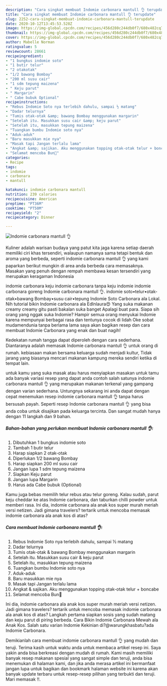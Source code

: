 ```yaml
---
description: "Cara singkat membuat Indomie carbonara mantull 👌 terupdate"
title: "Cara singkat membuat Indomie carbonara mantull 👌 terupdate"
slug: 2252-cara-singkat-membuat-indomie-carbonara-mantull-terupdate
date: 2020-10-12T13:45:53.528Z
image: https://img-global.cpcdn.com/recipes/456d280c244db0f7/680x482cq70/indomie-carbonara-mantull-👌-foto-resep-utama.jpg
thumbnail: https://img-global.cpcdn.com/recipes/456d280c244db0f7/680x482cq70/indomie-carbonara-mantull-👌-foto-resep-utama.jpg
cover: https://img-global.cpcdn.com/recipes/456d280c244db0f7/680x482cq70/indomie-carbonara-mantull-👌-foto-resep-utama.jpg
author: Mabelle Norman
ratingvalue: 5
reviewcount: 28661
recipeingredient:
- "1 bungkus indomie soto"
- "1 butir telur"
- "2 otakotak"
- "1/2 bawang Bombay"
- "200 ml susu cair"
- "1 sdm tepung maizena"
- " Keju parut"
- " Margarin"
- " Cabe bubuk Optional"
recipeinstructions:
- "Rebus Indomie Soto nya terlebih dahulu, sampai ½ matang"
- "Dadar telurnya"
- "Tumis otak-otak &amp; bawang Bombay menggunakan margarin"
- "Setelah itu. Masukkan susu cair &amp; keju parut"
- "Setelah itu, masukkan tepung maizena"
- "Tuangkan bumbu Indomie soto nya"
- "Aduk-aduk"
- "Baru masukkan mie nya"
- "Masak tapi Jangan terlalu lama"
- "Angkat &amp; sajikan. Aku menggunakan topping otak-otak telur + boncabe"
- "Selamat mencoba Bun🥰"
categories:
- Recipe
tags:
- indomie
- carbonara
- mantull

katakunci: indomie carbonara mantull 
nutrition: 239 calories
recipecuisine: American
preptime: "PT36M"
cooktime: "PT50M"
recipeyield: "2"
recipecategory: Dinner

---
```



![Indomie carbonara mantull 👌](https://img-global.cpcdn.com/recipes/456d280c244db0f7/680x482cq70/indomie-carbonara-mantull-👌-foto-resep-utama.jpg)

Kuliner adalah warisan budaya yang patut kita jaga karena setiap daerah memiliki ciri khas tersendiri, walaupun namanya sama tetapi bentuk dan aroma yang berbeda, seperti indomie carbonara mantull 👌 yang kami paparkan berikut mungkin di area anda berbeda cara memasaknya. Masakan yang penuh dengan rempah membawa kesan tersendiri yang merupakan keragaman Indonesia

indomie carbonara keju indomie carbonara tanpa keju indomie indomie carbonara goreng Indomie carbonara mantull 👌. indomie soto•telur•otak-otak•bawang Bombay•susu cair•tepung Indomie Soto Carbonara ala Lokal. Nih tutorial bikin Indomie carbonara ala Edlnlaura😍 Yang suka makanan creamy creamy gitu pasti bakalan suka banget Apalagi buat para. Siapa sih orang yang nggak suka Indomie? Hampir semua orang menyukai Indomie karena mempunyai berbagai rasa dan tentunya cocok di lidah Oke sobat mudamendunia tanpa berlama lama saya akan bagikan resep dan cara membuat Indomie Carbonara yang enak dan buat nagih!

Kedekatan rumah tangga dapat diperoleh dengan cara sederhana. Diantaranya adalah memasak Indomie carbonara mantull 👌 untuk orang di rumah. kebiasaan makan bersama keluarga sudah menjadi kultur, Tidak jarang yang biasanya mencari makanan kampung mereka sendiri ketika di tempat lain.

untuk kamu yang suka masak atau harus menyiapkan masakan untuk tamu ada banyak variasi resep yang dapat anda contoh salah satunya indomie carbonara mantull 👌 yang merupakan makanan terkenal yang gampang dengan varian sederhana. Untungnya sekarang ini anda dapat dengan cepat menemukan resep indomie carbonara mantull 👌 tanpa harus bersusah payah.
Seperti resep Indomie carbonara mantull 👌 yang bisa anda coba untuk disajikan pada keluarga tercinta. Dan sangat mudah hanya dengan 11 langkah dan 9 bahan.


<!--inarticleads1-->

##### Bahan-bahan yang perlukan membuat Indomie carbonara mantull 👌:

1. Dibutuhkan 1 bungkus indomie soto
1. Tambah 1 butir telur
1. Harap siapkan 2 otak-otak
1. Diperlukan 1/2 bawang Bombay
1. Harap siapkan 200 ml susu cair
1. Jangan lupa 1 sdm tepung maizena
1. Siapkan  Keju parut
1. Jangan lupa  Margarin
1. Harus ada  Cabe bubuk (Optional)


Kamu juga bebas memilih telur rebus atau telur goreng. Kalau sudah, parut keju cheddar ke atas Indomie carbonara, dan taburkan chilli powder untuk memberi rasa. Ini dia, indomie carbonara ala anak kos super murah meriah versi netizen. Jadi gimana travelers? tertarik untuk mencoba memasak indomie carbonara ala anak kos di atas? 

<!--inarticleads2-->

##### Cara membuat  Indomie carbonara mantull 👌:

1. Rebus Indomie Soto nya terlebih dahulu, sampai ½ matang
1. Dadar telurnya
1. Tumis otak-otak &amp; bawang Bombay menggunakan margarin
1. Setelah itu. Masukkan susu cair &amp; keju parut
1. Setelah itu, masukkan tepung maizena
1. Tuangkan bumbu Indomie soto nya
1. Aduk-aduk
1. Baru masukkan mie nya
1. Masak tapi Jangan terlalu lama
1. Angkat &amp; sajikan. Aku menggunakan topping otak-otak telur + boncabe
1. Selamat mencoba Bun🥰


Ini dia, indomie carbonara ala anak kos super murah meriah versi netizen. Jadi gimana travelers? tertarik untuk mencoba memasak indomie carbonara ala anak kos di atas? Langkah pertama siapkan sosis yang sudah matang dan keju parut di piring berbeda. Cara Bikin Indomie Carbonara Mewah ala Anak Kos. Salah satu varian Indomie Kekinian di?@warungkhasbatu?ada Indomie Carbonara. 

Demikianlah cara membuat indomie carbonara mantull 👌 yang mudah dan teruji. Terima kasih untuk waktu anda untuk membaca artikel resep ini. Saya yakin anda bisa berkreasi dengan mudah di rumah. Kami masih memiliki banyak resep makanan spesial yang sangat simple dan teruji, anda bisa menemukan di halaman kami, dan jika anda merasa artikel ini bermanfaat jangan lupa untuk bagikan dan bookmark halaman website ini karena akan banyak update terbaru untuk resep-resep pilihan yang terbukti dan teruji. Mari memasak !!. 
